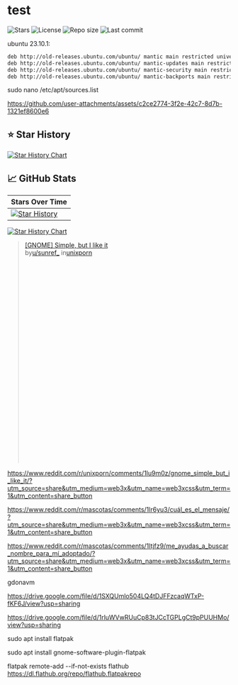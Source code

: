 # test

![Stars](https://img.shields.io/github/stars/ximimoments/katifetch?style=for-the-badge)
![License](https://img.shields.io/github/license/ximimoments/katifetch?style=for-the-badge)
![Repo size](https://img.shields.io/github/repo-size/ximimoments/katifetch?style=for-the-badge)
![Last commit](https://img.shields.io/github/last-commit/ximimoments/katifetch?style=for-the-badge)

ubuntu 23.10.1:

```bash
deb http://old-releases.ubuntu.com/ubuntu/ mantic main restricted universe multiverse
deb http://old-releases.ubuntu.com/ubuntu/ mantic-updates main restricted universe multiverse
deb http://old-releases.ubuntu.com/ubuntu/ mantic-security main restricted universe multiverse
deb http://old-releases.ubuntu.com/ubuntu/ mantic-backports main restricted universe multiverse
```

sudo nano /etc/apt/sources.list



https://github.com/user-attachments/assets/c2ce2774-3f2e-42c7-8d7b-1321ef8600e6

## ⭐ Star History

[![Star History Chart](https://api.star-history.com/svg?repos=ximimoments/katifetch&type=Date)](https://star-history.com/#ximimoments/katifetch&Date)

## 📈 GitHub Stats

| Stars Over Time |
|-----------------|
| [![Star History](https://api.star-history.com/svg?repos=ximimoments/katifetch&type=Date)](https://star-history.com/#ximimoments/katifetch&Date) |

[![Star History Chart](https://api.star-history.com/svg?repos=ximimoments/katifetch,octocat/hello-world&type=Date)](https://star-history.com/#ximimoments/katifetch&Date)

<blockquote class="reddit-embed-bq" style="height:500px" data-embed-height="546"><a href="https://www.reddit.com/r/unixporn/comments/1lu9m0z/gnome_simple_but_i_like_it/">[GNOME] Simple, but I like it</a><br> by<a href="https://www.reddit.com/user/sunref_/">u/sunref_</a> in<a href="https://www.reddit.com/r/unixporn/">unixporn</a></blockquote><script async="" src="https://embed.reddit.com/widgets.js" charset="UTF-8"></script>

https://www.reddit.com/r/unixporn/comments/1lu9m0z/gnome_simple_but_i_like_it/?utm_source=share&utm_medium=web3x&utm_name=web3xcss&utm_term=1&utm_content=share_button





https://www.reddit.com/r/mascotas/comments/1lr6yu3/cuál_es_el_mensaje/?utm_source=share&utm_medium=web3x&utm_name=web3xcss&utm_term=1&utm_content=share_button




https://www.reddit.com/r/mascotas/comments/1ltjfz9/me_ayudas_a_buscar_nombre_para_mí_adoptado/?utm_source=share&utm_medium=web3x&utm_name=web3xcss&utm_term=1&utm_content=share_button

gdonavm

https://drive.google.com/file/d/1SXQUmlo504LQ4tDJFFzcaqWTxP-fKF6J/view?usp=sharing

https://drive.google.com/file/d/1rluWVwRUuCp83tJCcTGPLgCt9pPUUHMo/view?usp=sharing

sudo apt install flatpak

sudo apt install gnome-software-plugin-flatpak

flatpak remote-add --if-not-exists flathub https://dl.flathub.org/repo/flathub.flatpakrepo
